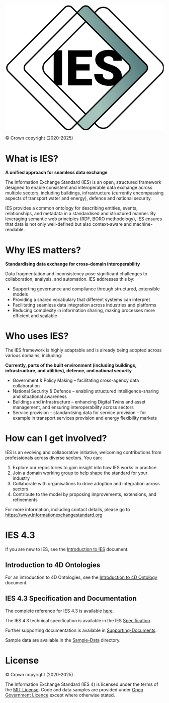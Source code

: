 ![IES Logo](./assets/img/IES-logo-dark.png)

© Crown copyright (2020-2025)

# What is IES?

**A unified approach for seamless data exchange**

The Information Exchange Standard (IES) is an open, structured framework designed to enable consistent and interoperable data exchange across multiple sectors, including buildings, infrastructure (currently encompassing aspects of transport water and energy), defence and national security.

IES provides a common ontology for describing entities, events, relationships, and metadata in a standardised and structured manner. By leveraging semantic web principles (RDF, BORO methodology), IES ensures that data is not only well-defined but also context-aware and machine-readable.

# Why IES matters?

**Standardising data exchange for cross-domain interoperability**

Data fragmentation and inconsistency pose significant challenges to collaboration, analysis, and automation. IES addresses this by:

- Supporting governance and compliance through structured, extensible models
- Providing a shared vocabulary that different systems can interpret
- Facilitating seamless data integration across industries and platforms
- Reducing complexity in information sharing, making processes more efficient and scalable

# Who uses IES?

The IES framework is highly adaptable and is already being adopted across various domains, including:

**Currently, parts of the built environment (including buildings, infrastructure, and utilities), defence, and national security**

- Government & Policy Making – facilitating cross-agency data collaboration
- National Security & Defence – enabling structured intelligence-sharing and situational awareness
- Buildings and infrastructure – enhancing Digital Twins and asset management, and ensuring interoperability across sectors
- Service provision – standardising data for service provision – for example in transport services provision and energy flexibility markets

# How can I get involved?

IES is an evolving and collaborative initiative, welcoming contributions from professionals across diverse sectors. You can:

1. Explore our repositories to gain insight into how IES works in practice
2. Join a domain working group to help shape the standard for your industry
3. Collaborate with organisations to drive adoption and integration across sectors
4. Contribute to the model by proposing improvements, extensions, and refinements

For more information, including contact details, please go to https://www.informationexchangestandard.org

# IES 4.3

If you are new to IES, see the [Introduction to IES][intro] document.

[mit-license]: https://opensource.org/licenses/MIT

## Introduction to 4D Ontologies

For an introduction to 4D Ontologies, see the [Introduction to 4D Ontology][4d-ontology-intro] document.

## IES 4.3 Specification and Documentation

The complete reference for IES 4.3 is available [here][ies.md].

The IES 4.3 technical specification is available in the IES [Specification][specification].

Further supporting documentation is available in [Supporting-Documents][supporting-docs].

Sample data are available in the [Sample-Data][sample-data] directory.

# License

© Crown copyright (2020-2025)

The Information Exchange Standard (IES 4) is licensed under the terms of the [MIT License][mit-license]. Code and data samples are provided under [Open Government Licence](http://www.nationalarchives.gov.uk/doc/open-government-licence/version/3/) except where otherwise stated.

[4d-ontology-intro]: ./v4.3/docs/4dOntologyIntro.md
[ies.md]: ./v4.3/docs/ies.md
[intro]: ./v4.3/docs/introduction.md
[sample-data]: ./v4.3/Sample-Data
[specification]: ./v4.3/Specification
[supporting-docs]: ./v4.3/Supporting-Documents

